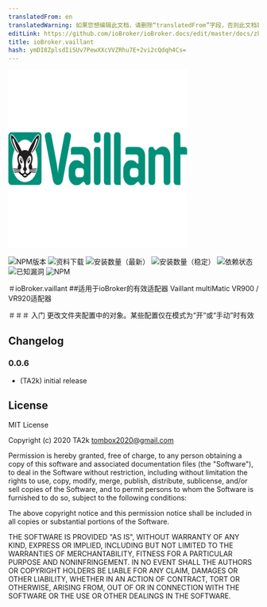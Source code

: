 ```yaml
---
translatedFrom: en
translatedWarning: 如果您想编辑此文档，请删除“translatedFrom”字段，否则此文档将再次自动翻译
editLink: https://github.com/ioBroker/ioBroker.docs/edit/master/docs/zh-cn/adapterref/iobroker.vaillant/README.md
title: ioBroker.vaillant
hash: ymDI8ZplsdIiSUv7PewXXcVVZRhu7E+2vi2cQdqh4Cs=
---
```

![商标](../../../en/adapterref/iobroker.vaillant/admin/vaillant.png)

![NPM版本](http://img.shields.io/npm/v/iobroker.vaillant.svg)
![资料下载](https://img.shields.io/npm/dm/iobroker.vaillant.svg)
![安装数量（最新）](http://iobroker.live/badges/vaillant-installed.svg)
![安装数量（稳定）](http://iobroker.live/badges/vaillant-stable.svg)
![依赖状态](https://img.shields.io/david/TA2k/iobroker.vaillant.svg)
![已知漏洞](https://snyk.io/test/github/TA2k/ioBroker.vaillant/badge.svg)
![NPM](https://nodei.co/npm/iobroker.vaillant.png?downloads=true)

＃ioBroker.vaillant
##适用于ioBroker的有效适配器
Vaillant multiMatic VR900 / VR920适配器

＃＃＃ 入门
更改文件夹配置中的对象。某些配置仅在模式为“开”或“手动”时有效

## Changelog

### 0.0.6

- (TA2k) initial release

## License

MIT License

Copyright (c) 2020 TA2k <tombox2020@gmail.com>

Permission is hereby granted, free of charge, to any person obtaining a copy
of this software and associated documentation files (the "Software"), to deal
in the Software without restriction, including without limitation the rights
to use, copy, modify, merge, publish, distribute, sublicense, and/or sell
copies of the Software, and to permit persons to whom the Software is
furnished to do so, subject to the following conditions:

The above copyright notice and this permission notice shall be included in all
copies or substantial portions of the Software.

THE SOFTWARE IS PROVIDED "AS IS", WITHOUT WARRANTY OF ANY KIND, EXPRESS OR
IMPLIED, INCLUDING BUT NOT LIMITED TO THE WARRANTIES OF MERCHANTABILITY,
FITNESS FOR A PARTICULAR PURPOSE AND NONINFRINGEMENT. IN NO EVENT SHALL THE
AUTHORS OR COPYRIGHT HOLDERS BE LIABLE FOR ANY CLAIM, DAMAGES OR OTHER
LIABILITY, WHETHER IN AN ACTION OF CONTRACT, TORT OR OTHERWISE, ARISING FROM,
OUT OF OR IN CONNECTION WITH THE SOFTWARE OR THE USE OR OTHER DEALINGS IN THE
SOFTWARE.